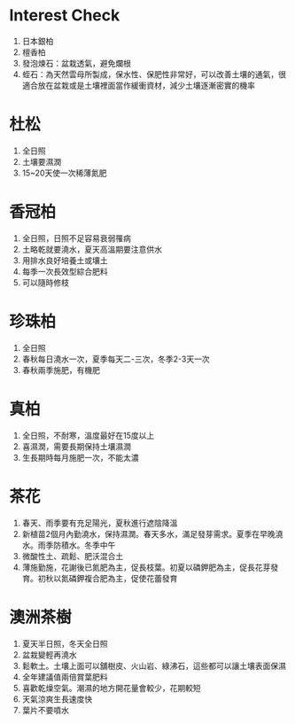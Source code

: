 # Interest Check
1. 日本銀柏
2. 檀香柏
3. 發泡煉石：盆栽透氣，避免爛根
4. 蛭石：為天然雲母所製成，保水性、保肥性非常好，可以改善土壤的通氣，很適合放在盆栽或是土壤裡面當作緩衝資材，減少土壤逐漸密實的機率
# 杜松
1. 全日照
2. 土壤要濕潤
3. 15~20天使一次稀薄氮肥
# 香冠柏
1. 全日照，日照不足容易衰弱罹病
2. 土略乾就要澆水，夏天高溫期要注意供水
3. 用排水良好培養土或壤土
4. 每季一次長效型綜合肥料
5. 可以隨時修枝
# 珍珠柏
1. 全日照
2. 春秋每日澆水一次，夏季每天二-三次，冬季2-3天一次
3. 春秋兩季施肥，有機肥
# 真柏
1. 全日照，不耐寒，溫度最好在15度以上
2. 喜濕潤，需要長期保持土壤濕潤
3. 生長期時每月施肥一次，不能太濃
# 茶花
1. 春天、雨季要有充足陽光，夏秋進行遮陰降溫
2. 新植苗2個月內勤澆水，保持濕潤。春天多水，滿足發芽需求。夏季在早晚澆水。雨季防積水。冬季中午
3. 微酸性土、疏鬆、肥沃混合土
4. 薄施勤施，花謝後已氮肥為主，促長枝葉。初夏以磷鉀肥為主，促長花芽發育。初秋以氮磷鉀複合肥為主，促使花蕾發育
# 澳洲茶樹
1. 夏天半日照，冬天全日照
2. 盆栽變輕再澆水
3. 鬆軟土。土壤上面可以舖樹皮、火山岩、綠沸石，這些都可以讓土壤表面保濕
4. 全年建議值兩倍賞葉肥料
5. 喜歡乾燥空氣。潮濕的地方開花量會較少，花期較短
6. 天氣涼爽生長速度快
7. 葉片不要噴水
